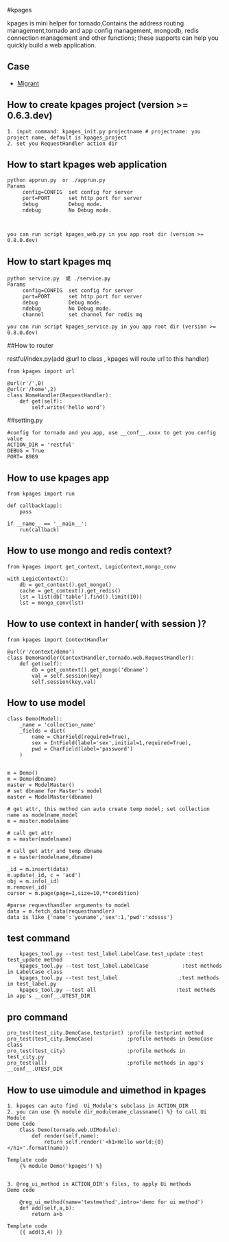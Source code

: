 #kpages

kpages is mini helper for tornado,Contains the address routing management,tornado and app config management, mongodb, redis connection management and other functions; these supports can help you quickly build a web application.

## Case 
* [Migrant](https://github.com/comger/migrant)


## How to create kpages project (version >= 0.6.3.dev)

```
1. input command: kpages_init.py projectname # projectname: you project name, default is kpages_project
2. set you RequestHandler action dir
```

## How to start kpages web application
```
python apprun.py  or ./apprun.py
Params
     config=CONFIG  set config for server
     port=PORT      set http port for server
     debug          Debug mode.
     ndebug         No Debug mode.
     


you can run script kpages_web.py in you app root dir (version >= 0.8.0.dev)
```

## How to start kpages mq
```
python service.py  或 ./service.py
Params
     config=CONFIG  set config for server
     port=PORT      set http port for server
     debug          Debug mode.
     ndebug         No Debug mode.
     channel        set channel for redis mq

you can run script kpages_service.py in you app root dir (version >= 0.8.0.dev)
```


##How to router

restful/index.py(add @url to class , kpages will route url to this handler)
```
from kpages import url

@url(r'/',0)
@url(r'/home',2)
class HomeHandler(RequestHandler):
    def get(self):
        self.write('hello word')

```

##setting.py
```
#config for tornado and you app, use __conf__.xxxx to get you config value
ACTION_DIR = 'restful'
DEBUG = True
PORT= 8989
```

## How to use kpages app

```
from kpages import run

def callback(app):
    pass

if __name__ == '__main__':
    run(callback)
```

## How to use mongo and redis context?
```
from kpages import get_context, LogicContext,mongo_conv

with LogicContext():
    db = get_context().get_mongo()
    cache = get_context().get_redis()
    lst = list(db['table'].find().limit(10))
    lst = mongo_conv(lst)

```

## How to use context in hander( with session )?
```
from kpages import ContextHandler

@url(r'/context/demo')
class DemoHandler(ContextHandler,tornado.web.RequestHandler):
    def get(self):
        db = get_context().get_mongo('dbname')
        val = self.session(key)
        self.session(key,val)
```

## How to use model
```
class Demo(Model):
    _name = 'collection_name'
    _fields = dict(
        name = CharField(required=True),
        sex = IntField(label='sex',initial=1,required=True),
        pwd = CharField(label='password')
    )


m = Demo()
m = Demo(dbname)
master = ModelMaster()
# set dbname for Master's model
master = ModelMaster(dbname)

# get attr, this method can auto create temp model; set collection name as modelname_model
m = master.modelname

# call get attr
m = master(modelname)

# call get attr and temp dbname 
m = master(modelname,dbname)

_id = m.insert(data)
m.update(_id, c = 'acd')
obj = m.info(_id)
m.remove(_id)
cursor = m.page(page=1,size=10,**condition)

#parse requesthandler arguments to model
data = m.fetch_data(requesthandler)
data is like {'name':'youname','sex':1,'pwd':'xdssss'}
```

## test command
```
    kpages_tool.py --test test_label.LabelCase.test_update :test test_update method
    kpages_tool.py --test test_label.LabelCase           :test methods in LabelCase class
    kpages_tool.py --test test_label                    :test methods in test_label.py
    kpages_tool.py --test all                          :test methods in app's __conf__.UTEST_DIR
```


## pro command
```
pro_test(test_city.DemoCase.testprint) :profile testprint method
pro_test(test_city.DemoCase)           :profile methods in DemoCase class
pro_test(test_city)                    :profile methods in test_city.py
pro_test(all)                          :profile methods in app's __conf__.UTEST_DIR

```

## How to use  uimodule and uimethod in kpages
```
1. kpages can auto find  Ui_Module's subclass in ACTION_DIR
2. you can use {% module dir_modulename_classname() %} to call Ui Module
Demo Code
    Class Demo(tornado.web.UIModule):
        def render(self,name):
            return self.render('<h1>Hello world:{0}</h1>'.format(name))

Template code
    {% module Demo('kpages') %}
    

3. @reg_ui_method in ACTION_DIR's files, to apply Ui methods
Demo code
    
    @reg_ui_method(name='testmethod',intro='demo for ui method')
    def add(self,a,b):
        return a+b
        
Template code
    {{ add(3,4) }}
    
```


